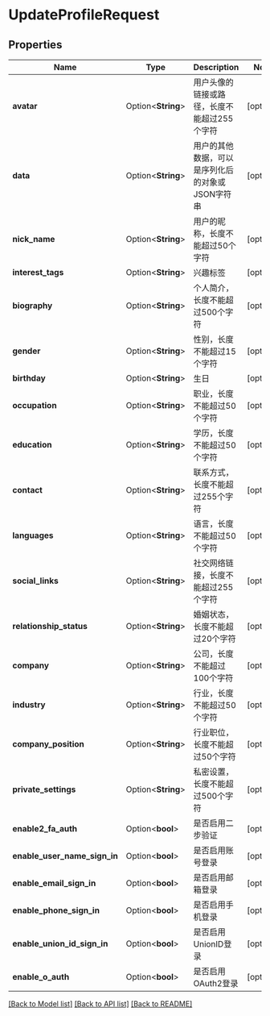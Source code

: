 # UpdateProfileRequest

## Properties

Name | Type | Description | Notes
------------ | ------------- | ------------- | -------------
**avatar** | Option<**String**> | 用户头像的链接或路径，长度不能超过255个字符 | [optional]
**data** | Option<**String**> | 用户的其他数据，可以是序列化后的对象或JSON字符串 | [optional]
**nick_name** | Option<**String**> | 用户的昵称，长度不能超过50个字符 | [optional]
**interest_tags** | Option<**String**> | 兴趣标签 | [optional]
**biography** | Option<**String**> | 个人简介，长度不能超过500个字符 | [optional]
**gender** | Option<**String**> | 性别，长度不能超过15个字符 | [optional]
**birthday** | Option<**String**> | 生日 | [optional]
**occupation** | Option<**String**> | 职业，长度不能超过50个字符 | [optional]
**education** | Option<**String**> | 学历，长度不能超过50个字符 | [optional]
**contact** | Option<**String**> | 联系方式，长度不能超过255个字符 | [optional]
**languages** | Option<**String**> | 语言，长度不能超过50个字符 | [optional]
**social_links** | Option<**String**> | 社交网络链接，长度不能超过255个字符 | [optional]
**relationship_status** | Option<**String**> | 婚姻状态，长度不能超过20个字符 | [optional]
**company** | Option<**String**> | 公司，长度不能超过100个字符 | [optional]
**industry** | Option<**String**> | 行业，长度不能超过50个字符 | [optional]
**company_position** | Option<**String**> | 行业职位，长度不能超过50个字符 | [optional]
**private_settings** | Option<**String**> | 私密设置，长度不能超过500个字符 | [optional]
**enable2_fa_auth** | Option<**bool**> | 是否启用二步验证 | [optional]
**enable_user_name_sign_in** | Option<**bool**> | 是否启用账号登录 | [optional]
**enable_email_sign_in** | Option<**bool**> | 是否启用邮箱登录 | [optional]
**enable_phone_sign_in** | Option<**bool**> | 是否启用手机登录 | [optional]
**enable_union_id_sign_in** | Option<**bool**> | 是否启用UnionID登录 | [optional]
**enable_o_auth** | Option<**bool**> | 是否启用OAuth2登录 | [optional]

[[Back to Model list]](../README.md#documentation-for-models) [[Back to API list]](../README.md#documentation-for-api-endpoints) [[Back to README]](../README.md)


